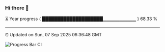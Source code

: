 ### Hi there 👋

⏳ Year progress { ████████████████████▁▁▁▁▁▁▁▁▁▁ } 68.33 %

---

⏰ Updated on Sun, 07 Sep 2025 09:36:48 GMT

![Progress Bar CI](https://github.com/IshwaranRudhara/GIT-ACTION/workflows/Progress%20Bar%20CI/badge.svg)
